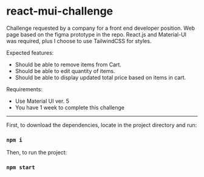 # react-mui-challenge
Challenge requested by a company for a front end developer position.
Web page based on the figma prototype in the repo.
React.js and Material-UI was required, plus I choose to use TailwindCSS for styles.

Expected features:
- Should be able to remove items from Cart.
- Should be able to edit quantity of items.
- Should be able to display updated total price based on items in cart.

Requirements:
- Use Material UI ver. 5
- You have 1 week to complete this challenge
 
 <hr/>

First, to download the dependencies, locate in the project directory and run:

### `npm i`

Then, to run the project:

### `npm start`
